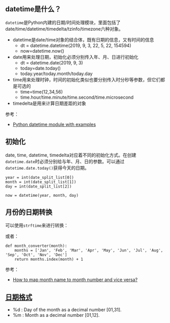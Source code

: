 ## datetime是什么？

`datetime`是Python内建的日期/时间处理模块，里面包括了date/time/datetime/timedelta/tzinfo/timezone六种对象。

- datetime是date/time对象的结合体，既有日期的信息，又有时间的信息
  - dt = datetime.datetime(2019, 9, 3, 22, 5, 22, 154594)
  - now=datetime.now()
- date用来处理日期，初始化必须分别传入年、月、日进行初始化
  - dt = datetime.date(2019, 9, 3)
  - today=date.today()
  - today.year/today.month/today.day
- time用来处理时钟，时间的初始化类似也要分别传入时分秒等参数，但它们都是可选的
  - time=time(12,34,56)
  - time.hour/time.minute/time.second/time.microsecond
- timedelta是用来计算日期差距的对象

参考：

- [Python datetime module with examples](https://www.geeksforgeeks.org/python-datetime-module-with-examples/)


## 初始化

date, time, datetime, timedelta对应着不同的初始化方式。在创建 `datetime.date`时必须分别给与年、月、日的参数。可以通过`datetime.date.today()`获得今天的日期。

```
year = int(date_split_list[0])
month = int(date_split_list[1])
day = int(date_split_list[2])

now = datetime(year, month, day)
```


## 月份的日期转换

可以使用`strftime`来进行转换：


或者：

```
def month_converter(month):
    months = ['Jan', 'Feb', 'Mar', 'Apr', 'May', 'Jun', 'Jul', 'Aug', 'Sep', 'Oct', 'Nov', 'Dec']
    return months.index(month) + 1
```

参考：

- [How to map month name to month number and vice versa?](https://stackoverflow.com/questions/3418050/how-to-map-month-name-to-month-number-and-vice-versa)


## [日期格式](https://docs.python.org/2/library/time.html#time.strftime)

- %d : Day of the month as a decimal number [01,31].
- %m : Month as a decimal number [01,12].


